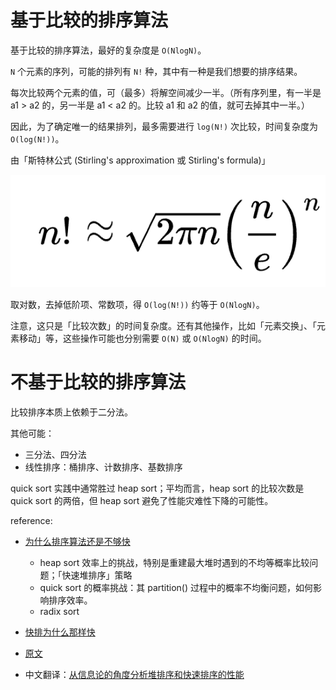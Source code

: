 # 基于比较的排序算法

基于比较的排序算法，最好的复杂度是 `O(NlogN)`。

`N` 个元素的序列，可能的排列有 `N!` 种，其中有一种是我们想要的排序结果。

每次比较两个元素的值，可（最多）将解空间减少一半。（所有序列里，有一半是 a1 > a2 的，另一半是 a1 < a2 的。比较 a1 和 a2 的值，就可去掉其中一半。）

因此，为了确定唯一的结果排列，最多需要进行 `log(N!)` 次比较，时间复杂度为 `O(log(N!))`。

由「斯特林公式 (Stirling's approximation 或 Stirling's formula)」

![pic](pics/stirling-approximation.png)

取对数，去掉低阶项、常数项，得 `O(log(N!))` 约等于 `O(NlogN)`。

注意，这只是「比较次数」的时间复杂度。还有其他操作，比如「元素交换」、「元素移动」等，这些操作可能也分别需要 `O(N)` 或 `O(NlogN)` 的时间。

# 不基于比较的排序算法

比较排序本质上依赖于二分法。

其他可能：
- 三分法、四分法
- 线性排序：桶排序、计数排序、基数排序

quick sort 实践中通常胜过 heap sort；平均而言，heap sort 的比较次数是 quick sort 的两倍，但 heap sort 避免了性能灾难性下降的可能性。

reference:
- [为什么排序算法还是不够快](https://mp.weixin.qq.com/s?__biz=MzI5NjA1MDQ4NA==&mid=2454609763&idx=1&sn=73eebf3a295e0d01ae75da17b5ec13b4)
  - heap sort 效率上的挑战，特别是重建最大堆时遇到的不均等概率比较问题；「快速堆排序」策略
  - quick sort 的概率挑战：其 partition() 过程中的概率不均衡问题，如何影响排序效率。
  - radix sort

- [快排为什么那样快](https://mindhacks.cn/2008/06/13/why-is-quicksort-so-quick)
- [原文](https://www.inference.org.uk/mackay/sorting/sorting.html)
- 中文翻译：[从信息论的角度分析堆排序和快速排序的性能](https://mp.weixin.qq.com/s?__biz=MzI5NjA1MDQ4NA==&mid=2454610192&idx=1&sn=3d317ed1d65e7c918a5886ff37d322ce)

